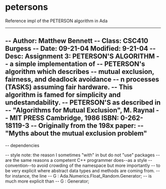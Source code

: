 # petersons
Reference impl of the PETERSON algorithm in Ada

---------------------------------------------------------------
-- Author:	Matthew Bennett
-- Class:		CSC410 Burgess
-- Date:		09-21-04 							Modified: 9-21-04
-- Desc:		Assignment 3: PETERSON'S ALGORITHM 
--	a simple implementation of
--		PETERSON's algorithm which describes
--		mutual exclusion, fairness, and deadlock avoidance
--  	n processes (TASKS) assuming fair hardware.
--	This algorithm is famed for simplicity and undestandability.
--	PETERSON'S as described in
--  	"Algorithms for Mutual Exclusion", M. Raynal
--  	MIT PRESS Cambridge, 1986 ISBN: 0-262-18119-3
-- 		Originally from the 198x paper:
--		"Myths about the mutual exclusion problem"
----------------------------------------------------------------
-- dependencies

-- style note: the reason I sometimes "with" in but do not "use" packages
--  are the same reasons a competent C++ programmer does--as a style
--	convention--to avoid crowding of the namespace but more importantly
--	to be very explicit where abstract data types and methods are coming from.
--	for instance, the line 		 -- G : Ada.Numerics.Float_Random.Generator; 
--	is much more explicit than -- G : Generator; 
